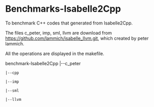 # Benchmarks-Isabelle2Cpp
To benchmark C++ codes that generated from Isabelle2Cpp.

The files c_peter, imp, sml, llvm are download from https://github.com/lammich/isabelle_llvm.git,
which created by peter lammich.

All the operations are displayed in the makefile.

benchmark-Isabelle2Cpp
    |--c_peter
    
    |--cpp

    |--imp

    |--sml

    |--llvm
